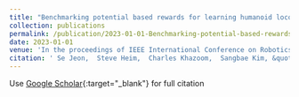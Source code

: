```yaml
---
title: "Benchmarking potential based rewards for learning humanoid locomotion"
collection: publications
permalink: /publication/2023-01-01-Benchmarking-potential-based-rewards-for-learning-humanoid-locomotion
date: 2023-01-01
venue: 'In the proceedings of IEEE International Conference on Robotics and Automation (ICRA)'
citation: ' Se Jeon,  Steve Heim,  Charles Khazoom,  Sangbae Kim, &quot;Benchmarking potential based rewards for learning humanoid locomotion.&quot; In the proceedings of IEEE International Conference on Robotics and Automation (ICRA), 2023.'
---
```

Use [Google Scholar](https://scholar.google.com/scholar?q=Benchmarking+potential+based+rewards+for+learning+humanoid+locomotion){:target="_blank"} for full citation